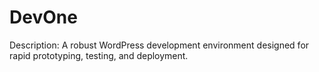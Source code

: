 # DevOne
Description: A robust WordPress development environment designed for rapid prototyping, testing, and deployment.
